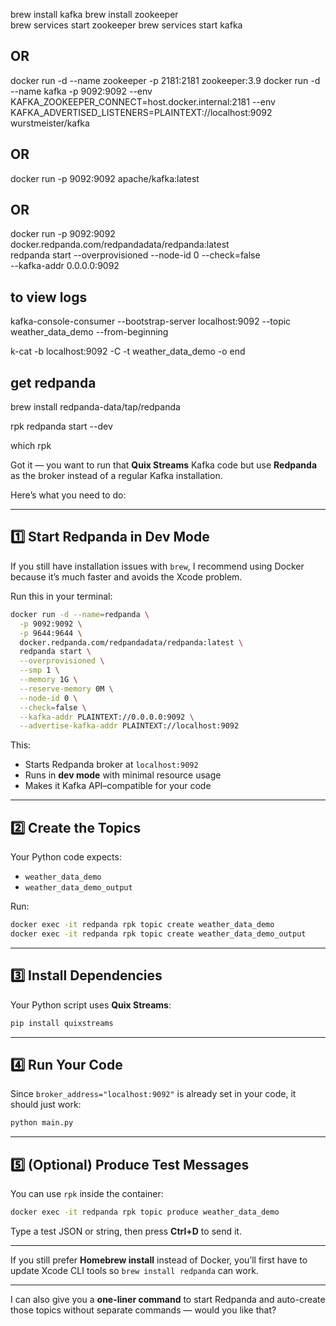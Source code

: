 brew install kafka
brew install zookeeper    
brew services start zookeeper
brew services start kafka

## OR

docker run -d --name zookeeper -p 2181:2181 zookeeper:3.9
docker run -d --name kafka -p 9092:9092 --env KAFKA_ZOOKEEPER_CONNECT=host.docker.internal:2181 --env KAFKA_ADVERTISED_LISTENERS=PLAINTEXT://localhost:9092 wurstmeister/kafka


## OR

docker run -p 9092:9092 apache/kafka:latest


## OR

docker run -p 9092:9092 docker.redpanda.com/redpandadata/redpanda:latest \
  redpanda start --overprovisioned --node-id 0 --check=false \
  --kafka-addr 0.0.0.0:9092

## to view logs
kafka-console-consumer --bootstrap-server localhost:9092 --topic weather_data_demo --from-beginning

k-cat -b localhost:9092 -C -t weather_data_demo -o end 

## get redpanda 
brew install redpanda-data/tap/redpanda

rpk redpanda start --dev

which rpk


Got it — you want to run that **Quix Streams** Kafka code but use **Redpanda** as the broker instead of a regular Kafka installation.

Here’s what you need to do:

---

## **1️⃣ Start Redpanda in Dev Mode**

If you still have installation issues with `brew`, I recommend using Docker because it’s much faster and avoids the Xcode problem.

Run this in your terminal:

```bash
docker run -d --name=redpanda \
  -p 9092:9092 \
  -p 9644:9644 \
  docker.redpanda.com/redpandadata/redpanda:latest \
  redpanda start \
  --overprovisioned \
  --smp 1 \
  --memory 1G \
  --reserve-memory 0M \
  --node-id 0 \
  --check=false \
  --kafka-addr PLAINTEXT://0.0.0.0:9092 \
  --advertise-kafka-addr PLAINTEXT://localhost:9092
```

This:

* Starts Redpanda broker at `localhost:9092`
* Runs in **dev mode** with minimal resource usage
* Makes it Kafka API–compatible for your code

---

## **2️⃣ Create the Topics**

Your Python code expects:

* `weather_data_demo`
* `weather_data_demo_output`

Run:

```bash
docker exec -it redpanda rpk topic create weather_data_demo
docker exec -it redpanda rpk topic create weather_data_demo_output
```

---

## **3️⃣ Install Dependencies**

Your Python script uses **Quix Streams**:

```bash
pip install quixstreams
```

---

## **4️⃣ Run Your Code**

Since `broker_address="localhost:9092"` is already set in your code, it should just work:

```bash
python main.py
```

---

## **5️⃣ (Optional) Produce Test Messages**

You can use `rpk` inside the container:

```bash
docker exec -it redpanda rpk topic produce weather_data_demo
```

Type a test JSON or string, then press **Ctrl+D** to send it.

---

If you still prefer **Homebrew install** instead of Docker, you’ll first have to update Xcode CLI tools so `brew install redpanda` can work.

---

I can also give you a **one-liner command** to start Redpanda and auto-create those topics without separate commands — would you like that?
